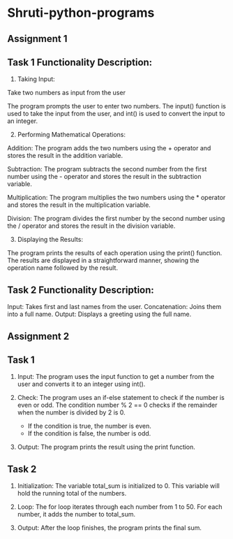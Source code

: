 # Shruti-python-programs

Assignment 1 
--------------------

Task 1      Functionality Description: 
------------------------------------------

1.  Taking Input:

Take two numbers as input from the user

The program prompts the user to enter two numbers. The input() function is used to take the input from the user, and int() is used to convert the input to an integer.

2.   Performing Mathematical Operations:

Addition: 
The program adds the two numbers using the + operator and stores the result in the addition variable.

Subtraction: 
The program subtracts the second number from the first number using the - operator and stores the result in the subtraction variable.

Multiplication: 
The program multiplies the two numbers using the * operator and stores the result in the multiplication variable.

Division: The program divides the first number by the second number using the / operator and stores the result in the division variable.


3.  Displaying the Results:

The program prints the results of each operation using the print() function. The results are displayed in a straightforward manner, showing the operation name followed by the result.



Task 2      Functionality Description:
-------------------------------------------

Input:  Takes first and last names from the user.
Concatenation:  Joins them into a full name.
Output:  Displays a greeting using the full name.



Assignment 2 
-------------------------


Task 1    
---------------

1.  Input: The program uses the input function to get a number from the user and converts it to an integer using int().

2.  Check: The program uses an if-else statement to check if the number is even or odd. The condition number % 2 == 0 checks if the remainder when the number is divided by 2 is 0.

    *  If the condition is true, the number is even.
    *  If the condition is false, the number is odd.

3.  Output: The program prints the result using the print function.




Task 2     
----------------

1.   Initialization: The variable total_sum is initialized to 0. This variable will hold the running total of the numbers.

2.  Loop: The for loop iterates through each number from 1 to 50. For each number, it adds the number to total_sum.

3.  Output: After the loop finishes, the program prints the final sum.
